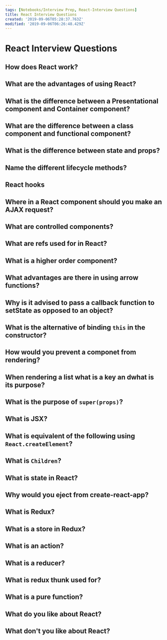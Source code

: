 ```yaml
---
tags: [Notebooks/Interview Prep, React-Interview Questions]
title: React Interview Questions
created: '2019-09-06T05:28:37.763Z'
modified: '2019-09-06T06:26:48.429Z'
---
```


# React Interview Questions

## How does React work?

## What are the advantages of using React?

## What is the difference between a Presentational component and Container component?

## What are the difference between a class component and functional component?

## What is the difference between state and props?

## Name the different lifecycle methods?

## React hooks

## Where in a React component should you make an AJAX request?

## What are controlled components?

## What are refs used for in React?

## What is a higher order component?

## What advantages are there in using arrow functions?

## Why is it advised to pass a callback function to setState as opposed to an object?

## What is the alternative of binding `this` in the constructor?

## How would you prevent a componet from rendering?

## When rendering a list what is a key an dwhat is its purpose?

## What is the purpose of `super(props)`?

## What is JSX?

## What is equivalent of the following using `React.createElement`?

## What is `Children`?

## What is state in React?

## Why would you eject from create-react-app?

## What is Redux?

## What is a store in Redux?

## What is an action?

## What is a reducer?

## What is redux thunk used for?

## What is a pure function?

## What do you like about React?

## What don't you like about React?
